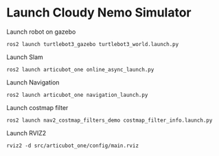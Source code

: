 # Launch Cloudy Nemo Simulator

Launch robot on gazebo

```
ros2 launch turtlebot3_gazebo turtlebot3_world.launch.py 
```

Launch Slam

```
ros2 launch articubot_one online_async_launch.py
```

Launch Navigation

```
ros2 launch articubot_one navigation_launch.py
```

Launch costmap filter

```
ros2 launch nav2_costmap_filters_demo costmap_filter_info.launch.py
```
Launch RVIZ2

```
rviz2 -d src/articubot_one/config/main.rviz

```
